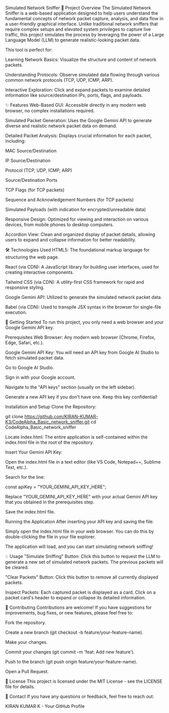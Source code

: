 Simulated Network Sniffer
🚀 Project Overview
The Simulated Network Sniffer is a web-based application designed to help users understand the fundamental concepts of network packet capture, analysis, and data flow in a user-friendly graphical interface. Unlike traditional network sniffers that require complex setups and elevated system privileges to capture live traffic, this project simulates the process by leveraging the power of a Large Language Model (LLM) to generate realistic-looking packet data.

This tool is perfect for:

Learning Network Basics: Visualize the structure and content of network packets.

Understanding Protocols: Observe simulated data flowing through various common network protocols (TCP, UDP, ICMP, ARP).

Interactive Exploration: Click and expand packets to examine detailed information like source/destination IPs, ports, flags, and payloads.

✨ Features
Web-Based GUI: Accessible directly in any modern web browser, no complex installations required.

Simulated Packet Generation: Uses the Google Gemini API to generate diverse and realistic network packet data on demand.

Detailed Packet Analysis: Displays crucial information for each packet, including:

MAC Source/Destination

IP Source/Destination

Protocol (TCP, UDP, ICMP, ARP)

Source/Destination Ports

TCP Flags (for TCP packets)

Sequence and Acknowledgement Numbers (for TCP packets)

Simulated Payloads (with indication for encrypted/unreadable data)

Responsive Design: Optimized for viewing and interaction on various devices, from mobile phones to desktop computers.

Accordion View: Clean and organized display of packet details, allowing users to expand and collapse information for better readability.

🛠️ Technologies Used
HTML5: The foundational markup language for structuring the web page.

React (via CDN): A JavaScript library for building user interfaces, used for creating interactive components.

Tailwind CSS (via CDN): A utility-first CSS framework for rapid and responsive styling.

Google Gemini API: Utilized to generate the simulated network packet data.

Babel (via CDN): Used to transpile JSX syntax in the browser for single-file execution.

🚦 Getting Started
To run this project, you only need a web browser and your Google Gemini API key.

Prerequisites
Web Browser: Any modern web browser (Chrome, Firefox, Edge, Safari, etc.).

Google Gemini API Key: You will need an API key from Google AI Studio to fetch simulated packet data.

Go to Google AI Studio.

Sign in with your Google account.

Navigate to the "API keys" section (usually on the left sidebar).

Generate a new API key if you don't have one. Keep this key confidential!

Installation and Setup
Clone the Repository:

git clone https://github.com/KIRAN-KUMAR-K3/CodeAlpha_Basic_network_sniffer.git
cd CodeAlpha_Basic_network_sniffer

Locate index.html:
The entire application is self-contained within the index.html file in the root of the repository.

Insert Your Gemini API Key:

Open the index.html file in a text editor (like VS Code, Notepad++, Sublime Text, etc.).

Search for the line:

const apiKey = "YOUR_GEMINI_API_KEY_HERE";

Replace "YOUR_GEMINI_API_KEY_HERE" with your actual Gemini API key that you obtained in the prerequisites step.

Save the index.html file.

Running the Application
After inserting your API key and saving the file:

Simply open the index.html file in your web browser. You can do this by double-clicking the file in your file explorer.

The application will load, and you can start simulating network sniffing!

💡 Usage
"Simulate Sniffing" Button: Click this button to request the LLM to generate a new set of simulated network packets. The previous packets will be cleared.

"Clear Packets" Button: Click this button to remove all currently displayed packets.

Inspect Packets: Each captured packet is displayed as a card. Click on a packet card's header to expand or collapse its detailed information.

🤝 Contributing
Contributions are welcome! If you have suggestions for improvements, bug fixes, or new features, please feel free to:

Fork the repository.

Create a new branch (git checkout -b feature/your-feature-name).

Make your changes.

Commit your changes (git commit -m 'feat: Add new feature').

Push to the branch (git push origin feature/your-feature-name).

Open a Pull Request.

📜 License
This project is licensed under the MIT License - see the LICENSE file for details.

📧 Contact
If you have any questions or feedback, feel free to reach out:

KIRAN KUMAR K - Your GitHub Profile
